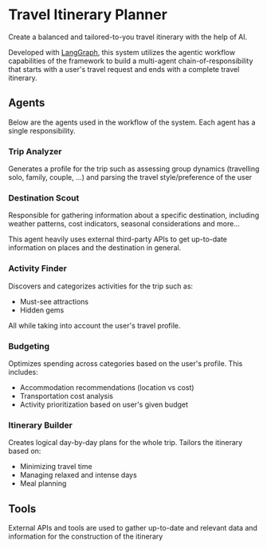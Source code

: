 # Travel Itinerary Planner

Create a balanced and tailored-to-you travel itinerary with the help of AI.

Developed with [LangGraph](https://langchain-ai.github.io/langgraph/), this system utilizes the agentic workflow
capabilities of the framework to build a multi-agent chain-of-responsibility that starts with a user's travel request
and ends with a complete travel itinerary.

## Agents

Below are the agents used in the workflow of the system. Each agent has a single responsibility.

### Trip Analyzer

Generates a profile for the trip such as assessing group dynamics (travelling solo, family, couple, ...) and parsing the
travel style/preference of the user

### Destination Scout

Responsible for gathering information about a specific destination, including weather patterns, cost indicators,
seasonal considerations and more...

This agent heavily uses external third-party APIs to get up-to-date information on places and the destination in
general.

### Activity Finder

Discovers and categorizes activities for the trip such as:

- Must-see attractions
- Hidden gems

All while taking into account the user's travel profile.

### Budgeting

Optimizes spending across categories based on the user's profile. This includes:

- Accommodation recommendations (location vs cost)
- Transportation cost analysis
- Activity prioritization based on user's given budget

### Itinerary Builder

Creates logical day-by-day plans for the whole trip. Tailors the itinerary based on:

- Minimizing travel time
- Managing relaxed and intense days
- Meal planning

## Tools

External APIs and tools are used to gather up-to-date and relevant data and information for the construction of the
itinerary